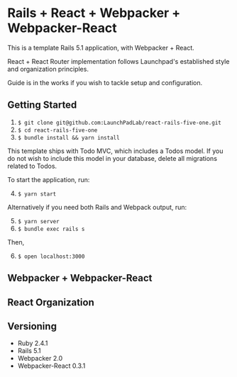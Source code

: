 # Rails + React + Webpacker + Webpacker-React

This is a template Rails 5.1 application, with Webpacker + React.

React + React Router implementation follows Launchpad's established style and organization principles.

Guide is in the works if you wish to tackle setup and configuration.
<!-- If you choose to tackle setup and configuration, feel free to follow our [guide](https://github.com/LaunchPadLab/process). -->

## Getting Started

  1. `$ git clone git@github.com:LaunchPadLab/react-rails-five-one.git`
  2. `$ cd react-rails-five-one`
  3. `$ bundle install && yarn install` 

  This template ships with Todo MVC, which includes a Todos model. 
  If you do not wish to include this model in your database, delete all migrations related to Todos.

  To start the application, run:

  4. `$ yarn start`

  Alternatively if you need both Rails and Webpack output, run:

  5. `$ yarn server`
  6. `$ bundle exec rails s`

  Then,

  6. `$ open localhost:3000`


## Webpacker + Webpacker-React

## React Organization

## Versioning

 - Ruby 2.4.1
 - Rails 5.1
 - Webpacker 2.0
 - Webpacker-React 0.3.1
